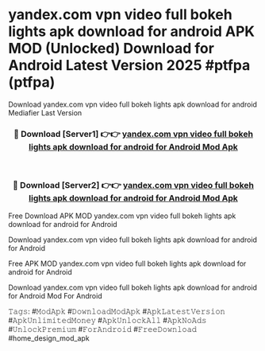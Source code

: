 # yandex.com vpn video full bokeh lights apk download for android APK MOD (Unlocked) Download for Android Latest Version 2025 #ptfpa (ptfpa)
Download yandex.com vpn video full bokeh lights apk download for android Mediafier Last Version

<div align="center">
<h3>🔴 Download [Server1] 👉👉 <a href="https://app.mediaupload.pro?title=yandex.com_vpn_video_full_bokeh_lights_apk_download_for_android&ref=24F">yandex.com vpn video full bokeh lights apk download for android for Android Mod Apk</a></h3><br>

<h3>🔴 Download [Server2] 👉👉 <a href="https://app.mediaupload.pro?title=yandex.com_vpn_video_full_bokeh_lights_apk_download_for_android&ref=24F">yandex.com vpn video full bokeh lights apk download for android for Android Mod Apk</a></h3>
</div>


Free Download APK MOD yandex.com vpn video full bokeh lights apk download for android for Android

Download yandex.com vpn video full bokeh lights apk download for android for Android 

Free APK MOD yandex.com vpn video full bokeh lights apk download for android for Android 

Download yandex.com vpn video full bokeh lights apk download for android for Android Mod For Android

𝚃𝚊𝚐𝚜: #𝙼𝚘𝚍𝙰𝚙𝚔 #𝙳𝚘𝚠𝚗𝚕𝚘𝚊𝚍𝙼𝚘𝚍𝙰𝚙𝚔 #𝙰𝚙𝚔𝙻𝚊𝚝𝚎𝚜𝚝𝚅𝚎𝚛𝚜𝚒𝚘𝚗 #𝙰𝚙𝚔𝚄𝚗𝚕𝚒𝚖𝚒𝚝𝚎𝚍𝙼𝚘𝚗𝚎𝚢 #𝙰𝚙𝚔𝚄𝚗𝚕𝚘𝚌𝚔𝙰𝚕𝚕 #𝙰𝚙𝚔𝙽𝚘𝙰𝚍𝚜 #𝚄𝚗𝚕𝚘𝚌𝚔𝙿𝚛𝚎𝚖𝚒𝚞𝚖 #𝙵𝚘𝚛𝙰𝚗𝚍𝚛𝚘𝚒𝚍 #𝙵𝚛𝚎𝚎𝙳𝚘𝚠𝚗𝚕𝚘𝚊𝚍 #home_design_mod_apk